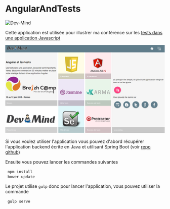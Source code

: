 # AngularAndTests

![Dev-Mind](http://dev-mind.fr/logo/logo_1500.png)

Cette application est utilisée pour illustrer ma conférence sur les [tests dans une application Javascript](http://cfp.breizhcamp.org/2015/talk/EKC-0429/Tester_une_application_Javascript) 

![Dev-Mind](app/assets/img/ecran.png)

Si vous voulez utiliser l'application vous pouvez d'abord récupérer l'application backend écrite en Java et utilisant Spring Boot (voir [repo github](https://github.com/javamind/AngularAndTestsBackend)) 

Ensuite vous pouvez lancer les commandes suivantes

```
 npm install
 bower update
```

Le projet utilise `gulp` donc pour lancer l'application, vous pouvez utiliser la commande

```
 gulp serve
```
